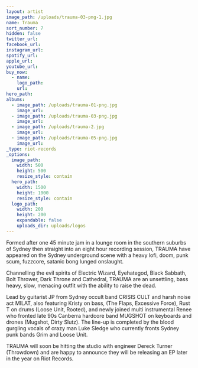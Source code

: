 ```yaml
---
layout: artist
image_path: /uploads/trauma-03-png-1.jpg
name: Trauma
sort_number: 7
hidden: false
twitter_url:
facebook_url:
instagram_url:
spotify_url:
apple_url:
youtube_url:
buy_now:
  - name:
    logo_path:
    url:
hero_path:
albums:
  - image_path: /uploads/trauma-01-png.jpg
    image_url:
  - image_path: /uploads/trauma-03-png.jpg
    image_url:
  - image_path: /uploads/trauma-2.jpg
    image_url:
  - image_path: /uploads/trauma-05-png.jpg
    image_url:
_type: riot-records
_options:
  image_path:
    width: 500
    height: 500
    resize_style: contain
  hero_path:
    width: 1500
    height: 1000
    resize_style: contain
  logo_path:
    width: 200
    height: 200
    expandable: false
    uploads_dir: uploads/logos
---
```


Formed after one 45 minute jam in a lounge room in the southern suburbs of Sydney then straight into an eight hour recording session, TRAUMA have appeared on the Sydney underground scene with a heavy lofi, doom, punk scum, fuzzcore, satanic bong lunged onslaught.

Channelling the evil spirits of Electric Wizard, Eyehategod, Black Sabbath, Bolt Thrower, Dark Throne and Cathedral, TRAUMA are an unsettling, bass heavy, slow, menacing outfit with the ability to raise the dead.

Lead by guitarist JP from Sydney occult band CRISIS CULT and harsh noise act MILAT, also featuring Kristy on bass, (The Flaps, Excessive Force), Rust T on drums (Loose Unit, Rooted), and newly joined multi instrumental Renee who fronted late 90s Canberra hardcore band MUGSHOT on keyboards and drones (Mugshot, Dirty Slutz). The line-up is completed by the blood gurgling vocals of crazy man Luke Sledge who currently fronts Sydney punk bands Grim and Loose Unit.

TRAUMA will soon be hitting the studio with engineer Dereck Turner (Throwdown) and are happy to announce they will be releasing an EP later in the year on Riot Records.